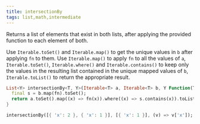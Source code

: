 ```yaml
---
title: intersectionBy
tags: list,math,intermediate
---
```


Returns a list of elements that exist in both lists, after applying the provided function to each element of both.

Use `Iterable.toSet()` and `Iterable.map()` to get the unique values in `b` after applying `fn` to them.
Use `Iterable.map()` to apply `fn` to all the values of `a`, `Iterable.toSet()`, `Iterable.where()` and `Iterable.contains()` to keep only the values in the resulting list contained in the unique mapped values of `b`, `Iterable.toList()` to return the appropriate result.

```dart
List<Y> intersectionBy<T, Y>(Iterable<T> a, Iterable<T> b, Y Function(T) fn) {
  final s = b.map(fn).toSet();
  return a.toSet().map((x) => fn(x)).where((x) => s.contains(x)).toList();
}
```

```dart
intersectionBy([{ 'x': 2 }, { 'x': 1 }], [{ 'x': 1 }], (v) => v['x']); // [1]
```
